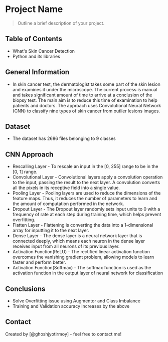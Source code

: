# Project Name
> Outline a brief description of your project.


## Table of Contents
* What's Skin Cancer Detection
* Python and its libraries

<!-- You can include any other section that is pertinent to your problem -->

## General Information
- In skin cancer test, the dermatologist takes some part of the skin lesion and examines it under the microscope. The current process is manual and takes significant amount of time to arrive at a conclusion of the biopsy test. The main aim is to reduce this time of examination to help patients and doctors. The approach uses Convolutional Neural Network (CNN) to classify nine types of skin cancer from outlier lesions images. 

<!-- You don't have to answer all the questions - just the ones relevant to your project. -->
## Dataset
- The dataset has 2686 files belonging to 9 classes

## CNN Approach
- Rescalling Layer - To rescale an input in the [0, 255] range to be in the [0, 1] range.
- Convolutional Layer - Convolutional layers apply a convolution operation to the input, passing the result to the next layer. A convolution converts all the pixels in its receptive field into a single value. 
- Pooling Layer - Pooling layers are used to reduce the dimensions of the feature maps. Thus, it reduces the number of parameters to learn and the amount of computation performed in the network. 
- Dropout Layer - The Dropout layer randomly sets input units to 0 with a frequency of rate at each step during training time, which helps prevent overfitting.
- Flatten Layer - Flattening is converting the data into a 1-dimensional array for inputting it to the next layer. 
- Dense Layer - The dense layer is a neural network layer that is connected deeply, which means each neuron in the dense layer receives input from all neurons of its previous layer.
- Activation Function(ReLU) - The rectified linear activation function overcomes the vanishing gradient problem, allowing models to learn faster and perform better.
- Activation Function(Softmax) - The softmax function is used as the activation function in the output layer of neural network for classification
  
## Conclusions
- Solve Overfitting issue using Augmentor and Class Imbalance
- Training and Validation accuracy increases by the above

<!-- You don't have to answer all the questions - just the ones relevant to your project. -->



## Contact
Created by [@ghoshjyotirmoy] - feel free to contact me!


<!-- Optional -->
<!-- ## License -->
<!-- This project is open source and available under the [... License](). -->

<!-- You don't have to include all sections - just the one's relevant to your project -->
